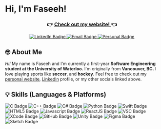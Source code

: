<h1> Hi, I'm Faseeh! </h1>

<!-- <p align="center">
<img src="https://user-images.githubusercontent.com/45187177/214447371-3722060e-515d-4d2d-bc09-23f998c71b7d.png" alt="Rawsab's GitHub Banner" width="1015"/>
</p> -->

<h3 align="center">
👉 <a href="https://faseehirfan.github.io/portfolio" target="_blank"> Check out my website! </a> 👈
</h3>

<div id="badges" align="center">
  <a href="https://www.linkedin.com/in/faseehirfna/" target="_blank">
    <img src="https://img.shields.io/badge/LinkedIn-blue?style=for-the-badge&logo=linkedin&logoColor=white" alt="LinkedIn Badge"/>
  </a>
  <a href="mailto:faseeh.irfan@uwaterloo.ca" target="_blank">
    <img src="https://img.shields.io/badge/Email-ECC035?style=for-the-badge&logo=microsoftoutlook&logoColor=black" alt="Email Badge"/>
  </a>
  <a href="mailto:faseeh_irfan@outlook.com" target="_blank">
    <img src="https://img.shields.io/badge/Personal%20Email-DB4437?style=for-the-badge&logo=gmail&logoColor=white" alt="Personal Badge"/>
  </a>
<!--   <a href="https://twitter.com/r4wsab">
    <img src="https://img.shields.io/badge/Twitter-00acee?style=for-the-badge&logo=twitter&logoColor=white" alt="Twitter Badge"/>
  </a> -->
</div>

## 🤓 About Me

*Hi!* My name is Faseeh and I'm currently a first-year **Software Engineering student at the University of Waterloo.** I'm originally from **Vancouver, BC.** I love playing sports like **soccer**, and **hockey**. Feel free to check out my <a href="https://faseehirfan.github.io/portfolio" target="_blank">personal website</a>, <a href="https://www.linkedin.com/in/faseehirfan/" target="_blank">LinkedIn</a> profile, or my other socials linked above.

## 💡 Skills (Languages & Platforms)

<div id="badges">
  <img src="https://img.shields.io/badge/C%20Programming-purple?style=for-the-badge&logo=c&logoColor=white" alt="C Badge"/>
  <img src="https://img.shields.io/badge/C++-blue?style=for-the-badge&logo=cplusplus&logoColor=white" alt="C++ Badge"/>
  <img src="https://img.shields.io/badge/C%20Sharp-4b3b9c?style=for-the-badge&logo=csharp&logoColor=white" alt="C# Badge"/>
  <img src="https://img.shields.io/badge/Python-27467a?style=for-the-badge&logo=python&logoColor=white" alt="Python Badge"/>
  <img src="https://img.shields.io/badge/Swift-orange?style=for-the-badge&logo=swift&logoColor=white" alt="Swift Badge"/>
  <img src="https://img.shields.io/badge/HTML5-f23e11?style=for-the-badge&logo=html5&logoColor=white" alt="HTML5 Badge"/>
  <img src="https://img.shields.io/badge/Javascript-f5ed56?style=for-the-badge&logo=javascript&logoColor=black" alt="Javascript Badge"/>
  <img src="https://img.shields.io/badge/React.js-9fedeb?style=for-the-badge&logo=react&logoColor=black" alt="ReactJS Badge"/>
  <img src="https://img.shields.io/badge/Visual%20Studio%20Code-2ba3ed?style=for-the-badge&logo=visualstudiocode&logoColor=white" alt="VSC Badge"/>
  <img src="https://img.shields.io/badge/XCode-0d5fa1?style=for-the-badge&logo=xcode&logoColor=white" alt="XCode Badge"/>
  <img src="https://img.shields.io/badge/GitHub-black?style=for-the-badge&logo=github&logoColor=white" alt="GitHub Badge"/>
  <img src="https://img.shields.io/badge/Unity-808080?style=for-the-badge&logo=unity&logoColor=white" alt="Unity Badge"/>
  <img src="https://img.shields.io/badge/Figma-459942?style=for-the-badge&logo=figma&logoColor=white" alt="Figma Badge"/>
  <img src="https://img.shields.io/badge/Sketch-fcda2d?style=for-the-badge&logo=sketch&logoColor=black" alt="Sketch Badge"/>
</div>


<!--
**rawsab/rawsab** is a ✨ _special_ ✨ repository because its `README.md` (this file) appears on your GitHub profile.

Here are some ideas to get you started:

- 🔭 I’m currently working on ...
- 🌱 I’m currently learning ...
- 👯 I’m looking to collaborate on ...
- 🤔 I’m looking for help with ...
- 💬 Ask me about ...
- 📫 How to reach me: ...
- 😄 Pronouns: ...
- ⚡ Fun fact: ...
-->
